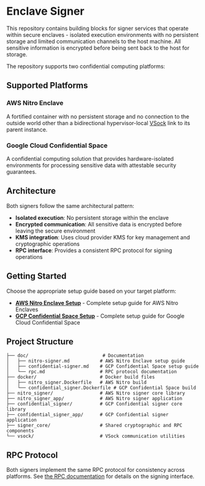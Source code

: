 # Enclave Signer

This repository contains building blocks for signer services that operate within secure enclaves - isolated execution environments with no persistent storage and limited communication channels to the host machine. All sensitive information is encrypted before being sent back to the host for storage.

The repository supports two confidential computing platforms:

## Supported Platforms

### AWS Nitro Enclave
A fortified container with no persistent storage and no connection to the outside world other than a bidirectional hypervisor-local [VSock](https://man7.org/linux/man-pages/man7/vsock.7.html) link to its parent instance.

### Google Cloud Confidential Space
A confidential computing solution that provides hardware-isolated environments for processing sensitive data with attestable security guarantees.

## Architecture

Both signers follow the same architectural pattern:
- **Isolated execution**: No persistent storage within the enclave
- **Encrypted communication**: All sensitive data is encrypted before leaving the secure environment
- **KMS integration**: Uses cloud provider KMS for key management and cryptographic operations
- **RPC interface**: Provides a consistent RPC protocol for signing operations

## Getting Started

Choose the appropriate setup guide based on your target platform:

- **[AWS Nitro Enclave Setup](doc/nitro-signer.md)** - Complete setup guide for AWS Nitro Enclaves
- **[GCP Confidential Space Setup](doc/confidential-signer.md)** - Complete setup guide for Google Cloud Confidential Space

## Project Structure

```
├── doc/                           # Documentation
│   ├── nitro-signer.md           # AWS Nitro Enclave setup guide
│   ├── confidential-signer.md    # GCP Confidential Space setup guide
│   └── rpc.md                    # RPC protocol documentation
├── docker/                       # Docker build files
│   ├── nitro_signer.Dockerfile   # AWS Nitro build
│   └── confidential_signer.Dockerfile # GCP Confidential Space build
├── nitro_signer/                 # AWS Nitro signer core library
├── nitro_signer_app/             # AWS Nitro signer application
├── confidential_signer/          # GCP Confidential signer core library
├── confidential_signer_app/      # GCP Confidential signer application
├── signer_core/                  # Shared cryptographic and RPC components
└── vsock/                        # VSock communication utilities
```

## RPC Protocol

Both signers implement the same RPC protocol for consistency across platforms. See [the RPC documentation](doc/rpc.md) for details on the signing interface.
